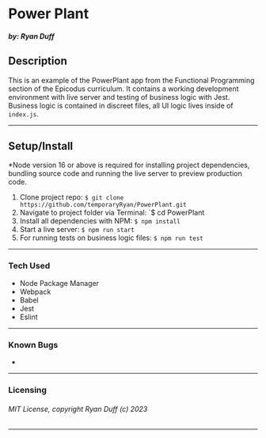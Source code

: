# Power Plant

##### by: Ryan Duff

## Description  

This is an example of the PowerPlant app from the Functional Programming section of the Epicodus curriculum. It contains a working development environment with live server and testing of business logic with Jest. Business logic is contained in discreet files, all UI logic lives inside of `index.js`.

---
## Setup/Install
*Node version 16 or above is required for installing project dependencies, bundling source code and running the live server to preview production code.

 1. Clone project repo: `$ git clone https://github.com/temporaryRyan/PowerPlant.git`
 2. Navigate to project folder via Terminal: `$ cd PowerPlant
 3. Install all dependencies with NPM: `$ npm install`
 4. Start a live server: `$ npm run start`
 5. For running tests on business logic files: `$ npm run test`
---
### Tech Used
- Node Package Manager
- Webpack
- Babel
- Jest
- Eslint

---
### Known Bugs
 * 
---
### Licensing
###### MIT License, copyright Ryan Duff (c) 2023
---
